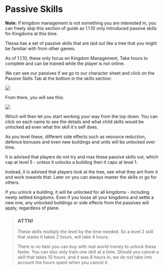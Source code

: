# Passive Skills

**Note:** If kingdom management is not something you are interested in, you can freely skip this section of guide as 
1.1.10 only introduced passive skills for Kingdoms at this time.

Tlessa has a set of passive skills that are laid out like a tree that you might be familiar with from other games.

As of 1.1.10, these only focus on Kingdom Management, Take hours to complete and can be trained while the player is 
not online.

We can see our passives if we go to our character sheet and click on the Passive Skills Tab at the bottom in the skills
section:

<div class="mb-4">
    <a href="/storage/info/passive-skills/images/passive-skills.png" class="glightbox">
        <img src="/storage/info/passive-skills/images/passive-skills.png" class="img-fluid" />
    </a>
</div>

From there, you will see this:

<div class="mb-4">
    <a href="/storage/info/passive-skills/images/passive-tree.png" class="glightbox">
        <img src="/storage/info/passive-skills/images/passive-tree.png" class="img-fluid" />
    </a>
</div>

Which will then let you start working your way from the top down. You can click on each name to see the details and what child skills would be unlocked
ad even what the skill it's self does.

As you level these, different side effects such as resource reduction, defence bonuses and even new buildings and units will be unlocked over time.

It is advised that players do not try and max these passive skills out, which cap at level 5 - unless it unlocks a building then it caps at level 1.

Instead, it is advised that players look at the tree, see what they ant from it and work towards that. Later on you can always master the skills or go for others.

If you unlock a building, it will be unlocked for all kingdoms - including newly settled kingdoms. Even if you loose all your kingdoms and settle a new one, 
any unlocked buildings or side effects from the passives will apply, regardless of plane.

> ### ATTN!
> 
> These skills multiply the level by the time needed. So a level 2 skill that states it takes 2 hours, will take 4 hours.
> 
> There is no item you can buy with real world money to unlock these faster. You can also only train one skill at a time.
> Should you cancel a skill that takes 10 hours, and it was 8 hours in, we do not take into account the hours spent when you cancel it.